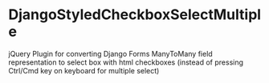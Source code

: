 DjangoStyledCheckboxSelectMultiple
==================================

jQuery Plugin for converting Django Forms ManyToMany field representation to select box with html checkboxes
(instead of pressing Ctrl/Cmd key on keyboard for multiple select)

